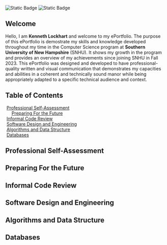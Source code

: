 ![Static Badge](https://img.shields.io/badge/Email-kenlock1999%40outlook.com-DD1122?style=flat&link=mailto%3Akenlock1999%40outlook.com) ![Static Badge](https://img.shields.io/badge/Last%20Updated-4%2F15%2F2025-11EE22?style=flat)

## Welcome

Hello, I am **Kenneth Lockhart** and welcome to my ePortfolio. The purpose of this ePortfolio is demostrate my skills and knowledge developed throughout my time in the Computer Science program at **Southern University of New Hampshire** (SNHU). It shows my growth in the program and provides an overview of my achievements since joining SNHU in Fall 2023. This ePortfolio was designed and developed to have professional-quality written and visual communication that demonstrates my capacities and abilities in a coherent and technically sound manor while being appropriately adapted to a specific technical audience and context.

## Table of Contents

&nbsp;[Professional Self-Assessment](#professional-self-assessment "Professional Self-Assessment")<br/>
&nbsp;&nbsp;&nbsp;&nbsp;&nbsp;[Preparing For the Future](#preparing-for-the-future "Preparing For the Future")<br/>
&nbsp;[Informal Code Review](#informal-code-review "Informal Code Review")<br/>
&nbsp;[Software Design and Engineering](#software-design-and-engineering "Software Design and Engineering")<br/>
&nbsp;[Algorithms and Data Structure](#algorithms-and-data-structure "Algorithms and Data Structure")<br/>
&nbsp;[Databases](#databases "Databases")<br/>

## Professional Self-Assessment

## Preparing For the Future

## Informal Code Review

## Software Design and Engineering

## Algorithms and Data Structure

## Databases

